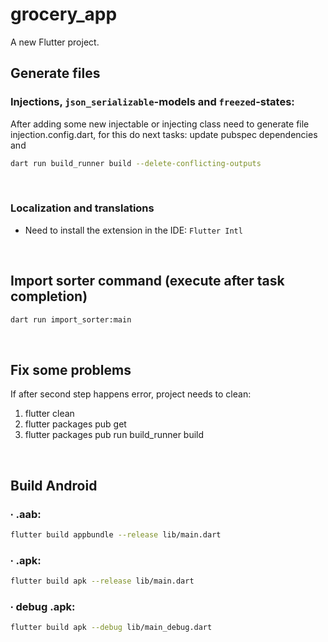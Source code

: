 # grocery_app

A new Flutter project.

## Generate files
### Injections,  `json_serializable`-models and `freezed`-states:
After adding some new injectable or injecting class need to generate file injection.config.dart, for this do next tasks: update pubspec dependencies and
```sh
dart run build_runner build --delete-conflicting-outputs
```

<br />

### Localization and translations
- Need to install the extension in the IDE: `Flutter Intl`

<br />

## Import sorter command (execute after task completion)
```sh
dart run import_sorter:main
```

<br />

## Fix some problems
If after second step happens error, project needs to clean:

1. flutter clean
2. flutter packages pub get
3. flutter packages pub run build_runner build

<br />

## Build Android

### &#8729; .aab:

```sh
flutter build appbundle --release lib/main.dart
```

### &#8729; .apk:

```sh
flutter build apk --release lib/main.dart
```

### &#8729; debug .apk:

```sh
flutter build apk --debug lib/main_debug.dart
```
<br />
